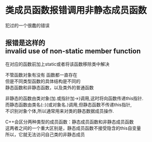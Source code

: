 类成员函数报错调用非静态成员函数
===
犯过的一个很蠢的错误  

报错是这样的   
invalid use of non-static member function
---

在对应的函数前加上static或者将该函数移除类中解决  

不管函数对象有没有 函数都一直存在  
但是不同类型函数的具体结构是不同的    
静态函数和非静态函数，以及类外的普通函数  

非静态的函数由类对象(加.或指针加->)调用,这时将向函数传递this指针.  
而静态函数由类名(::)(或对象名.)调用,但静态函数不传递this指针,  
不识别对象个体,所以通常用来对类的静态数据成员操作.  

C++会区分两种类型的成员函数：静态成员函数和非静态成员函数  
这两者之间的一个重大区别是，静态成员函数不接受隐含的this自变量  
所以，它就无法访问自己类的非静态成员  
